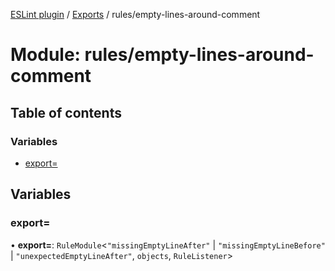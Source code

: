 [ESLint plugin](../index.md) / [Exports](../modules.md) / rules/empty-lines-around-comment

# Module: rules/empty-lines-around-comment

## Table of contents

### Variables

- [export&#x3D;](rules_empty_lines_around_comment.md#export&#x3D;)

## Variables

### export&#x3D;

• **export=**: `RuleModule`<``"missingEmptyLineAfter"`` \| ``"missingEmptyLineBefore"`` \| ``"unexpectedEmptyLineAfter"``, `objects`, `RuleListener`\>
